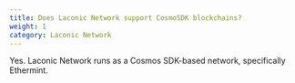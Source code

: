 ```yaml
---
title: Does Laconic Network support CosmoSDK blockchains?
weight: 1
category: Laconic Network
---
```


Yes. Laconic Network runs as a Cosmos SDK-based network, specifically Ethermint.
